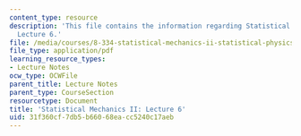 ```yaml
---
content_type: resource
description: 'This file contains the information regarding Statistical Mechanics II:
  Lecture 6.'
file: /media/courses/8-334-statistical-mechanics-ii-statistical-physics-of-fields-spring-2014/31f360cf7db5b66068eacc5240c17aeb_MIT8_334S14_Lec6.pdf
file_type: application/pdf
learning_resource_types:
- Lecture Notes
ocw_type: OCWFile
parent_title: Lecture Notes
parent_type: CourseSection
resourcetype: Document
title: 'Statistical Mechanics II: Lecture 6'
uid: 31f360cf-7db5-b660-68ea-cc5240c17aeb
---
```

